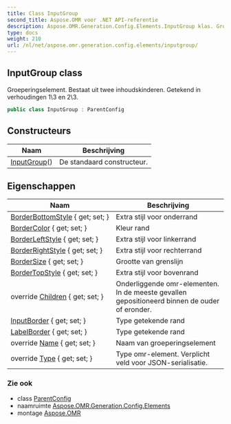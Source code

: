 ```yaml
---
title: Class InputGroup
second_title: Aspose.OMR voor .NET API-referentie
description: Aspose.OMR.Generation.Config.Elements.InputGroup klas. Groeperingselement. Bestaat uit twee inhoudskinderen. Getekend in verhoudingen 13 en 23.
type: docs
weight: 210
url: /nl/net/aspose.omr.generation.config.elements/inputgroup/
---
```

## InputGroup class

Groeperingselement. Bestaat uit twee inhoudskinderen. Getekend in verhoudingen 1\3 en 2\3.

```csharp
public class InputGroup : ParentConfig
```

## Constructeurs

| Naam | Beschrijving |
| --- | --- |
| [InputGroup](inputgroup/)() | De standaard constructeur. |

## Eigenschappen

| Naam | Beschrijving |
| --- | --- |
| [BorderBottomStyle](../../aspose.omr.generation.config.elements/inputgroup/borderbottomstyle/) { get; set; } | Extra stijl voor onderrand |
| [BorderColor](../../aspose.omr.generation.config.elements/inputgroup/bordercolor/) { get; set; } | Kleur rand |
| [BorderLeftStyle](../../aspose.omr.generation.config.elements/inputgroup/borderleftstyle/) { get; set; } | Extra stijl voor linkerrand |
| [BorderRightStyle](../../aspose.omr.generation.config.elements/inputgroup/borderrightstyle/) { get; set; } | Extra stijl voor rechterrand |
| [BorderSize](../../aspose.omr.generation.config.elements/inputgroup/bordersize/) { get; set; } | Grootte van grenslijn |
| [BorderTopStyle](../../aspose.omr.generation.config.elements/inputgroup/bordertopstyle/) { get; set; } | Extra stijl voor bovenrand |
| override [Children](../../aspose.omr.generation.config.elements/inputgroup/children/) { get; set; } | Onderliggende omr-elementen. In de meeste gevallen gepositioneerd binnen de ouder of eronder. |
| [InputBorder](../../aspose.omr.generation.config.elements/inputgroup/inputborder/) { get; set; } | Type getekende rand |
| [LabelBorder](../../aspose.omr.generation.config.elements/inputgroup/labelborder/) { get; set; } | Type getekende rand |
| override [Name](../../aspose.omr.generation.config.elements/inputgroup/name/) { get; set; } | Naam van groeperingselement |
| override [Type](../../aspose.omr.generation.config.elements/inputgroup/type/) { get; set; } | Type omr-element. Verplicht veld voor JSON-serialisatie. |

### Zie ook

* class [ParentConfig](../../aspose.omr.generation.config/parentconfig/)
* naamruimte [Aspose.OMR.Generation.Config.Elements](../../aspose.omr.generation.config.elements/)
* montage [Aspose.OMR](../../)



